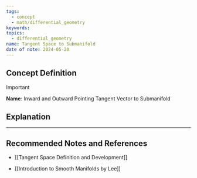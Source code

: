 ```yaml
---
tags:
  - concept
  - math/differential_geometry
keywords: 
topics:
  - differential_geometry
name: Tangent Space to Submanifold
date of note: 2024-05-20
---
```


## Concept Definition

>[!important]
>**Name**: Inward and Outward Pointing Tangent Vector to Submanifold



## Explanation





-----------
##  Recommended Notes and References

- [[Tangent Space Definition and Development]]


- [[Introduction to Smooth Manifolds by Lee]]
